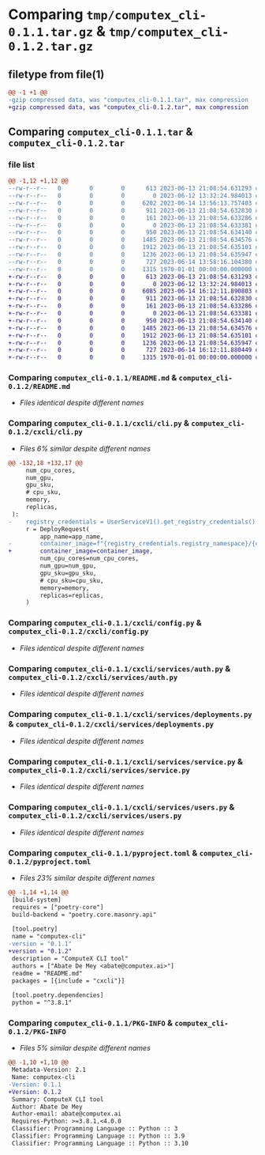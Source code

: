 # Comparing `tmp/computex_cli-0.1.1.tar.gz` & `tmp/computex_cli-0.1.2.tar.gz`

## filetype from file(1)

```diff
@@ -1 +1 @@
-gzip compressed data, was "computex_cli-0.1.1.tar", max compression
+gzip compressed data, was "computex_cli-0.1.2.tar", max compression
```

## Comparing `computex_cli-0.1.1.tar` & `computex_cli-0.1.2.tar`

### file list

```diff
@@ -1,12 +1,12 @@
--rw-r--r--   0        0        0      613 2023-06-13 21:08:54.631293 computex_cli-0.1.1/README.md
--rw-r--r--   0        0        0        0 2023-06-12 13:32:24.984013 computex_cli-0.1.1/cxcli/__init__.py
--rw-r--r--   0        0        0     6202 2023-06-14 13:56:13.757403 computex_cli-0.1.1/cxcli/cli.py
--rw-r--r--   0        0        0      911 2023-06-13 21:08:54.632830 computex_cli-0.1.1/cxcli/config.py
--rw-r--r--   0        0        0      161 2023-06-13 21:08:54.633286 computex_cli-0.1.1/cxcli/exc.py
--rw-r--r--   0        0        0        0 2023-06-13 21:08:54.633381 computex_cli-0.1.1/cxcli/services/__init__.py
--rw-r--r--   0        0        0      950 2023-06-13 21:08:54.634140 computex_cli-0.1.1/cxcli/services/auth.py
--rw-r--r--   0        0        0     1485 2023-06-13 21:08:54.634576 computex_cli-0.1.1/cxcli/services/deployments.py
--rw-r--r--   0        0        0     1912 2023-06-13 21:08:54.635101 computex_cli-0.1.1/cxcli/services/service.py
--rw-r--r--   0        0        0     1236 2023-06-13 21:08:54.635947 computex_cli-0.1.1/cxcli/services/users.py
--rw-r--r--   0        0        0      727 2023-06-14 13:58:16.104380 computex_cli-0.1.1/pyproject.toml
--rw-r--r--   0        0        0     1315 1970-01-01 00:00:00.000000 computex_cli-0.1.1/PKG-INFO
+-rw-r--r--   0        0        0      613 2023-06-13 21:08:54.631293 computex_cli-0.1.2/README.md
+-rw-r--r--   0        0        0        0 2023-06-12 13:32:24.984013 computex_cli-0.1.2/cxcli/__init__.py
+-rw-r--r--   0        0        0     6085 2023-06-14 16:12:11.890803 computex_cli-0.1.2/cxcli/cli.py
+-rw-r--r--   0        0        0      911 2023-06-13 21:08:54.632830 computex_cli-0.1.2/cxcli/config.py
+-rw-r--r--   0        0        0      161 2023-06-13 21:08:54.633286 computex_cli-0.1.2/cxcli/exc.py
+-rw-r--r--   0        0        0        0 2023-06-13 21:08:54.633381 computex_cli-0.1.2/cxcli/services/__init__.py
+-rw-r--r--   0        0        0      950 2023-06-13 21:08:54.634140 computex_cli-0.1.2/cxcli/services/auth.py
+-rw-r--r--   0        0        0     1485 2023-06-13 21:08:54.634576 computex_cli-0.1.2/cxcli/services/deployments.py
+-rw-r--r--   0        0        0     1912 2023-06-13 21:08:54.635101 computex_cli-0.1.2/cxcli/services/service.py
+-rw-r--r--   0        0        0     1236 2023-06-13 21:08:54.635947 computex_cli-0.1.2/cxcli/services/users.py
+-rw-r--r--   0        0        0      727 2023-06-14 16:12:11.880449 computex_cli-0.1.2/pyproject.toml
+-rw-r--r--   0        0        0     1315 1970-01-01 00:00:00.000000 computex_cli-0.1.2/PKG-INFO
```

### Comparing `computex_cli-0.1.1/README.md` & `computex_cli-0.1.2/README.md`

 * *Files identical despite different names*

### Comparing `computex_cli-0.1.1/cxcli/cli.py` & `computex_cli-0.1.2/cxcli/cli.py`

 * *Files 6% similar despite different names*

```diff
@@ -132,18 +132,17 @@
     num_cpu_cores,
     num_gpu,
     gpu_sku,
     # cpu_sku,
     memory,
     replicas,
 ):
-    registry_credentials = UserServiceV1().get_registry_credentials()
     r = DeployRequest(
         app_name=app_name,
-        container_image=f"{registry_credentials.registry_namespace}/{container_image}",
+        container_image=container_image,
         num_cpu_cores=num_cpu_cores,
         num_gpu=num_gpu,
         gpu_sku=gpu_sku,
         # cpu_sku=cpu_sku,
         memory=memory,
         replicas=replicas,
     )
```

### Comparing `computex_cli-0.1.1/cxcli/config.py` & `computex_cli-0.1.2/cxcli/config.py`

 * *Files identical despite different names*

### Comparing `computex_cli-0.1.1/cxcli/services/auth.py` & `computex_cli-0.1.2/cxcli/services/auth.py`

 * *Files identical despite different names*

### Comparing `computex_cli-0.1.1/cxcli/services/deployments.py` & `computex_cli-0.1.2/cxcli/services/deployments.py`

 * *Files identical despite different names*

### Comparing `computex_cli-0.1.1/cxcli/services/service.py` & `computex_cli-0.1.2/cxcli/services/service.py`

 * *Files identical despite different names*

### Comparing `computex_cli-0.1.1/cxcli/services/users.py` & `computex_cli-0.1.2/cxcli/services/users.py`

 * *Files identical despite different names*

### Comparing `computex_cli-0.1.1/pyproject.toml` & `computex_cli-0.1.2/pyproject.toml`

 * *Files 23% similar despite different names*

```diff
@@ -1,14 +1,14 @@
 [build-system]
 requires = ["poetry-core"]
 build-backend = "poetry.core.masonry.api"
 
 [tool.poetry]
 name = "computex-cli"
-version = "0.1.1"
+version = "0.1.2"
 description = "ComputeX CLI tool"
 authors = ["Abate De Mey <abate@computex.ai>"]
 readme = "README.md"
 packages = [{include = "cxcli"}]
 
 [tool.poetry.dependencies]
 python = "^3.8.1"
```

### Comparing `computex_cli-0.1.1/PKG-INFO` & `computex_cli-0.1.2/PKG-INFO`

 * *Files 5% similar despite different names*

```diff
@@ -1,10 +1,10 @@
 Metadata-Version: 2.1
 Name: computex-cli
-Version: 0.1.1
+Version: 0.1.2
 Summary: ComputeX CLI tool
 Author: Abate De Mey
 Author-email: abate@computex.ai
 Requires-Python: >=3.8.1,<4.0.0
 Classifier: Programming Language :: Python :: 3
 Classifier: Programming Language :: Python :: 3.9
 Classifier: Programming Language :: Python :: 3.10
```

